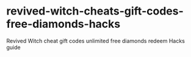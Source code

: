 # revived-witch-cheats-gift-codes-free-diamonds-hacks
Revived Witch cheat gift codes unlimited free diamonds redeem Hacks guide
